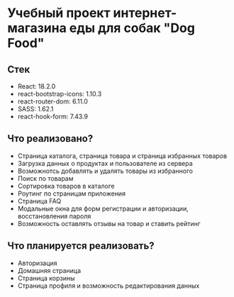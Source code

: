 # Учебный проект интернет-магазина еды для собак "Dog Food"

## Стек

- React:  18.2.0
- react-bootstrap-icons: 1.10.3
- react-router-dom: 6.11.0
- SASS: 1.62.1
- react-hook-form: 7.43.9

## Что реализовано?

- Страница каталога, страница товара и страница избранных товаров
- Загрузка данных о продуктах и пользователе из сервера
- Возможнотсь добавлять и удалять товары из избранного
- Поиск по товарам
- Сортировка товаров в каталоге
- Роутинг по страницам приложения
- Страница FAQ
- Модальные окна для форм регистрации и авторизации, восстановления пароля
- Возможность оставлять отзывы на товар и ставить рейтинг

## Что планируется реализовать?

- Авторизация
- Домашняя страница
- Страница корзины
- Страница профиля и возможность редактирования данных
